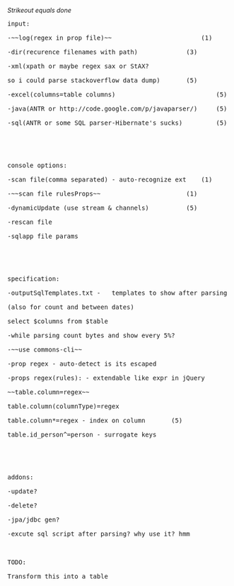 _Strikeout equals done_

<pre>
input:<br>
-~~log(regex in prop file)~~ 		                (1)<br>
-dir(recurence filenames with path)		        (3)<br>
-xml(xpath or maybe regex sax or StAX?<br>
so i could parse stackoverflow data dump)		(5)<br>
-excel(columns=table columns)	                        (5)<br>
-java(ANTR or http://code.google.com/p/javaparser/)     (5)<br>
-sql(ANTR or some SQL parser-Hibernate's sucks)	        (5)<br>
<br>
<br>
console options:<br>
-scan file(comma separated) - auto-recognize ext	(1)<br>
-~~scan file rulesProps~~				        (1)<br>
-dynamicUpdate (use stream & channels)			(5)<br>
-rescan file<br>
-sqlapp file params<br>
<br>
<br>
specification:<br>
-outputSqlTemplates.txt	-	templates to show after parsing<br>
(also for count and between dates)<br>
select $columns from $table<br>
-while parsing count bytes and show every 5%?<br>
-~~use commons-cli~~<br>
-prop regex - auto-detect is its escaped<br>
-props regex(rules): - extendable like expr in jQuery<br>
~~table.column=regex~~<br>
table.column(columnType)=regex<br>
table.column*=regex - index on column		(5)<br>
table.id_person^=person - surrogate keys<br>
<br>
<br>
addons:<br>
-update?<br>
-delete?<br>
-jpa/jdbc gen?<br>
-excute sql script after parsing? why use it? hmm<br>
<br>
TODO:<br>
Transform this into a table